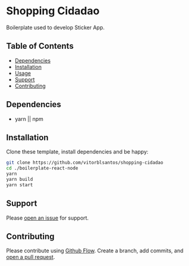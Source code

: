 # Shopping Cidadao

Boilerplate used to develop Sticker App. 

## Table of Contents
- [Dependencies](#dependencies)
- [Installation](#installation)
- [Usage](#usage)
- [Support](#support)
- [Contributing](#contributing)

## Dependencies
- yarn || npm

## Installation
Clone these template, install dependencies and be happy:

```sh
git clone https://github.com/vitorblsantos/shopping-cidadao
cd ./boilerplate-react-node
yarn
yarn build
yarn start
```

## Support

Please [open an issue](https://github.com/vitorblsantos/shopping-cidadao/issues/new) for support.

## Contributing

Please contribute using [Github Flow](https://guides.github.com/introduction/flow/). Create a branch, add commits, and [open a pull request](https://github.com/vitorblsantos/shopping-cidadao/compare/).
